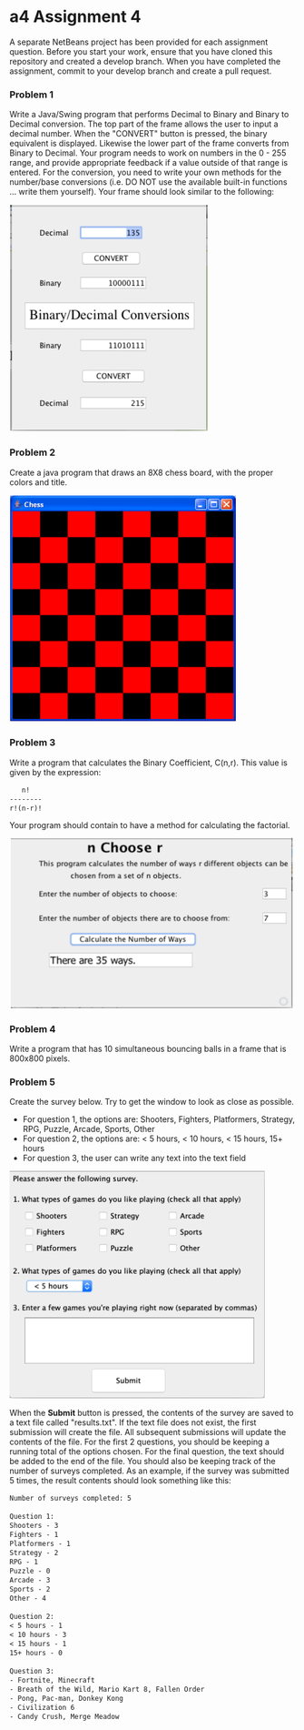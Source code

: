 # a4 Assignment 4

A separate NetBeans project has been provided for each assignment question. Before you start your work, ensure that you have cloned this repository and created a develop branch. When you have completed the assignment, commit to your develop branch and create a pull request.

### Problem 1

Write a Java/Swing program that performs Decimal to Binary and Binary to Decimal conversion. The top part of the frame allows the user to input a decimal number. When the "CONVERT" button is pressed, the binary equivalent is displayed. Likewise the lower part of the frame converts from Binary to Decimal. Your program needs to work on numbers in the 0 - 255 range, and provide appropriate feedback if a value outside of that range is entered. For the conversion, you need to write your own methods for the number/base conversions (i.e. DO NOT use the available built-in functions ... write them yourself). Your frame should look similar to the following:

<img src="https://github.com/BlythICS4U/a4/blob/master/ReadmeImages/Problem1.png" width="350" height="400"/>

### Problem 2

Create a java program that draws an 8X8 chess board, with the proper colors and title.

<img src="https://github.com/BlythICS4U/a4/blob/master/ReadmeImages/Problem2.png" width="400" height="400"/>


### Problem 3

Write a program that calculates the Binary Coefficient, C(n,r). This value is given by the expression:
```
   n!
--------
r!(n-r)!
```
Your program should contain to have a method for calculating the factorial.

<img src="https://github.com/BlythICS4U/a4/blob/master/ReadmeImages/Problem3.png" width="500" height="300"/>

### Problem 4

Write a program that has 10 simultaneous bouncing balls in a frame that is 800x800 pixels.

### Problem 5

Create the survey below.  Try to get the window to look as close as possible.
* For question 1, the options are: Shooters, Fighters, Platformers, Strategy, RPG, Puzzle, Arcade, Sports, Other
* For question 2, the options are: < 5 hours, < 10 hours, < 15 hours, 15+ hours
* For question 3, the user can write any text into the text field

<img src="https://github.com/BlythICS4U/a4/blob/master/ReadmeImages/Problem5.png" width="450" height="400"/>

When the **Submit** button is pressed, the contents of the survey are saved to a text file called "results.txt".  If the text file does not exist, the first submission will create the file.  All subsequent submissions will update the contents of the file.  For the first 2 questions, you should be keeping a running total of the options chosen.  For the final question, the text should be added to the end of the file.  You should also be keeping track of the number of surveys completed.  As an example, if the survey was submitted 5 times, the result contents should look something like this:

```
Number of surveys completed: 5

Question 1:
Shooters - 3
Fighters - 1
Platformers - 1
Strategy - 2
RPG - 1
Puzzle - 0
Arcade - 3
Sports - 2
Other - 4

Question 2:
< 5 hours - 1
< 10 hours - 3
< 15 hours - 1
15+ hours - 0

Question 3:
- Fortnite, Minecraft
- Breath of the Wild, Mario Kart 8, Fallen Order
- Pong, Pac-man, Donkey Kong
- Civilization 6
- Candy Crush, Merge Meadow
```
